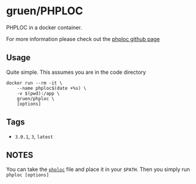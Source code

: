 # gruen/PHPLOC
PHPLOC in a docker container.

For more information please check out the [phploc github page](https://github.com/sebastianbergmann/phploc)

## Usage
Quite simple. This assumes you are in the code directory
```shell
docker run --rm -it \
    --name phploc$(date +%s) \
    -v $(pwd):/app \
    gruen/phploc \
    [options]
```

## Tags
-   `3.0.1`, `3`, `latest`

## NOTES
You can take the [`phploc`](/phploc) file and place it in your `$PATH`. Then you simply run `phploc [options]`
